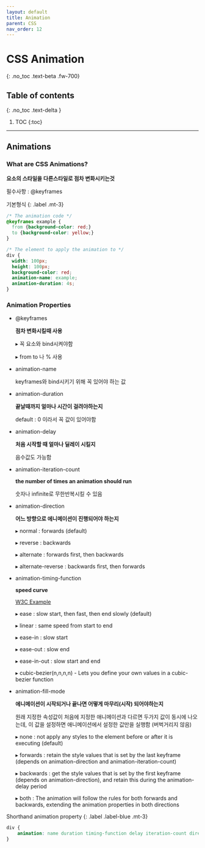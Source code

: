 ```yaml
---
layout: default
title: Animation
parent: CSS
nav_order: 12
---
```


# CSS Animation
{: .no_toc .text-beta .fw-700}

## Table of contents
{: .no_toc .text-delta }

1. TOC
{:toc}

---

## Animations

### What are CSS Animations?

**요소의 스타일을 다른스타일로 점차 변화시키는것**

필수사항 : @keyframes

기본형식
{: .label .mt-3}
```css
/* The animation code */
@keyframes example {
  from {background-color: red;}
  to {background-color: yellow;}
}

/* The element to apply the animation to */
div {
  width: 100px;
  height: 100px;
  background-color: red;
  animation-name: example;
  animation-duration: 4s;
}
```

### Animation Properties

* @keyframes

    **점차 변화시킬때 사용**
    
    &#9656; 꼭 요소와 bind시켜야함
    
    &#9656; from to 나 % 사용

* animation-name

    keyframes와 bind시키기 위해 꼭 있어야 하는 값

* animation-duration

    **끝날때까지 얼마나 시간이 걸려야하는지**
    
    default : 0 이라서 꼭 값이 있어야함

* animation-delay

    **처음 시작할 때 얼마나 딜레이 시킬지**
    
    음수값도 가능함

* animation-iteration-count

    **the number of times an animation should run**
    
    숫자나 infinite로 무한반복시킬 수 있음

* animation-direction

    **어느 방향으로 에니메이션이 진행되어야 하는지**
    
    &#9656; normal : forwards (default)
    
    &#9656; reverse : backwards
    
    &#9656; alternate : forwards first, then backwards
    
    &#9656; alternate-reverse : backwards first, then forwards

* animation-timing-function

    **speed curve**
    
    [W3C Example](https://www.w3schools.com/css/tryit.asp?filename=trycss3_animation_speed)
    
    &#9656; ease : slow start, then fast, then end slowly (default)
    
    &#9656; linear : same speed from start to end
    
    &#9656; ease-in : slow start
    
    &#9656; ease-out : slow end
    
    &#9656; ease-in-out : slow start and end
    
    &#9656; cubic-bezier(n,n,n,n) - Lets you define your own values in a cubic-bezier function

* animation-fill-mode

    **에니메이션이 시작되거나 끝나면 어떻게 마무리(시작) 되어야하는지**
    
    원래 지정한 속성값이 처음에 지정한 애니메이션과 다르면 두가지 값이 동시에 나오는데, 이 값을 설정하면 애니메이션에서 설정한 값만을 실행함 (버벅거리지 않음)
    
    &#9656; none : not apply any styles to the element before or after it is executing (default)
    
    &#9656; forwards : retain the style values that is set by the last keyframe (depends on animation-direction and animation-iteration-count)
    
    &#9656; backwards : get the style values that is set by the first keyframe (depends on animation-direction), and retain this during the animation-delay period
    
    &#9656; both : The animation will follow the rules for both forwards and backwards, extending the animation properties in both directions

Shorthand animation property
{: .label .label-blue .mt-3}
```css
div {
    animation: name duration timing-function delay iteration-count direction;
}
```
